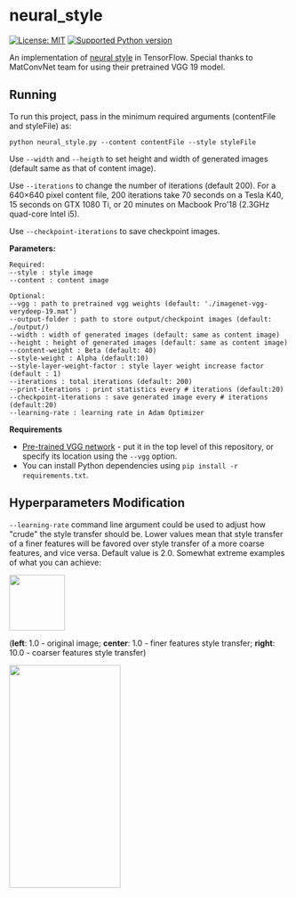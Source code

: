# neural_style
[![License: MIT](https://img.shields.io/badge/License-MIT-yellow.svg)](https://opensource.org/licenses/MIT)
[![Supported Python version](http://dswami.freevar.com/git_icons/pyversions.svg)](https://www.python.org/downloads/)

An implementation of [neural style][paper] in TensorFlow. Special thanks to MatConvNet team for using their pretrained VGG 19 model.<br>

## Running

To run this project, pass in the minimum required arguments (contentFile and styleFile) as:

```
python neural_style.py --content contentFile --style styleFile
```
Use `--width` and `--heigth` to set height and width of generated images (default same as that of content image).

Use `--iterations` to change the number of iterations (default 200).  For a 640×640 pixel content file, 200 iterations take 70 seconds on a Tesla K40, 15 seconds on GTX 1080 Ti, or 20 minutes on Macbook Pro'18 (2.3GHz quad-core Intel i5). 

Use `--checkpoint-iterations` to save checkpoint images.


**Parameters:**
```
Required:
--style : style image
--content : content image

Optional:
--vgg : path to pretrained vgg weights (default: './imagenet-vgg-verydeep-19.mat')
--output-folder : path to store output/checkpoint images (default: ./output/)
--width : width of generated images (default: same as content image)
--height : height of generated images (default: same as content image)
--content-weight : Beta (default: 40)
--style-weight : Alpha (default:10)
--style-layer-weight-factor : style layer weight increase factor (default : 1)
--iterations : total iterations (default: 200)
--print-iterations : print statistics every # iterations (default:20)
--checkpoint-iterations : save generated image every # iterations (default:20)
--learning-rate : learning rate in Adam Optimizer
```
**Requirements**
* [Pre-trained VGG network][net] - put it in the top level of this repository, or specify its location using the `--vgg` option. 
* You can install Python dependencies using `pip install -r requirements.txt`.

## Hyperparameters Modification
`--learning-rate` command line argument could be used to adjust how "crude"
the style transfer should be. Lower values mean that style transfer of a finer features
will be favored over style transfer of a more coarse features, and vice versa. Default
value is 2.0. Somewhat extreme examples of what you can achieve:

<img src = "https://github.com/dvndra/neural_style/tree/master/images/sample_1.jpg" width='100' height ='100' />

(**left**: 1.0 - original image; **center**: 1.0 - finer features style transfer; **right**: 10.0 - coarser features style transfer)

<img src="https://camo.githubusercontent.com/..." data-canonical-src="https://gyazo.com/eb5c5741b6a9a16c692170a41a49c858.png" width="200" height="400" />

[paper]: https://www.cv-foundation.org/openaccess/content_cvpr_2016/papers/Gatys_Image_Style_Transfer_CVPR_2016_paper.pdf
[net]: http://www.vlfeat.org/matconvnet/models/imagenet-vgg-verydeep-19.mat
